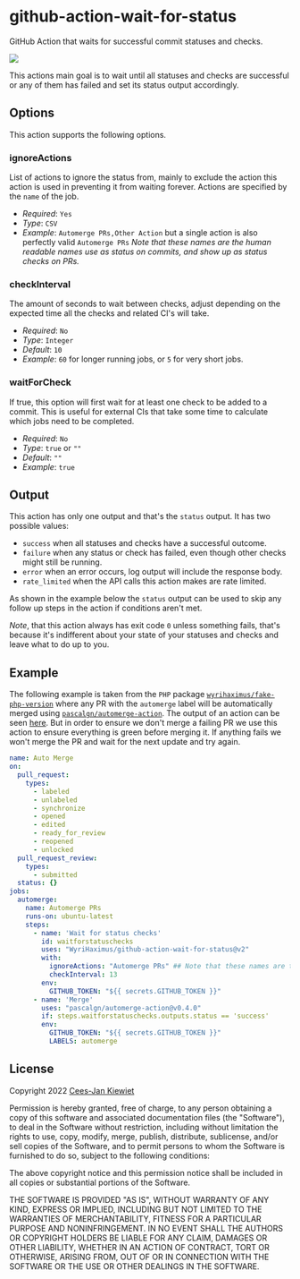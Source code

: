 # github-action-wait-for-status

GitHub Action that waits for successful commit statuses and checks.

![](images/action.png)

This actions main goal is to wait until all statuses and checks are successful or any of them has failed and set its
status output accordingly.

## Options

This action supports the following options.

### ignoreActions

List of actions to ignore the status from, mainly to exclude the action this action is used in preventing it from waiting forever. Actions are specified by the `name` of the job.

* *Required*: `Yes`
* *Type*: `CSV`
* *Example*: `Automerge PRs,Other Action` but a single action is also perfectly valid `Automerge PRs` *Note that these names are the human readable names use as status on commits, and show up as status checks on PRs.*

### checkInterval

The amount of seconds to wait between checks, adjust depending on the expected time all the checks and related CI's will take.

* *Required*: `No`
* *Type*: `Integer`
* *Default*: `10`
* *Example*: `60` for longer running jobs, or `5` for very short jobs.

### waitForCheck

If true, this option will first wait for at least one check to be added to a commit. This is useful for external CIs that take some time to calculate which jobs need to be completed.

* *Required*: `No`
* *Type*: `true` or `""`
* *Default*: `""`
* *Example*: `true`

## Output

This action has only one output and that's the `status` output. It has two possible values:

* `success` when all statuses and checks have a successful outcome.
* `failure` when any status or check has failed, even though other checks might still be running.
* `error` when an error occurs, log output will include the response body.
* `rate_limited` when the API calls this action makes are rate limited.

As shown in the example below the `status` output can be used to skip any follow up steps in the action if conditions aren't met.

*Note*, that this action always has exit code `0` unless something fails, that's because it's indifferent about your
state of your statuses and checks and leave what to do up to you.

## Example

The following example is taken from the `PHP` package [`wyrihaximus/fake-php-version`](https://github.com/wyrihaximus/php-fake-php-version/)
where any PR with the `automerge` label will be automatically merged using [`pascalgn/automerge-action`](https://github.com/marketplace/actions/merge-pull-requests).
The output of an action can be seen [here](https://github.com/WyriHaximus/php-fake-php-version/commit/0de3b06ee111ccc8b600219b95cebe4b434bef63/checks?check_suite_id=263513218).
But in order to ensure we don't merge a failing PR we use this action to ensure everything is green before merging it.
If anything fails we won't merge the PR and wait for the next update and try again.

```yaml
name: Auto Merge
on:
  pull_request:
    types:
      - labeled
      - unlabeled
      - synchronize
      - opened
      - edited
      - ready_for_review
      - reopened
      - unlocked
  pull_request_review:
    types:
      - submitted
  status: {}
jobs:
  automerge:
    name: Automerge PRs
    runs-on: ubuntu-latest
    steps:
      - name: 'Wait for status checks'
        id: waitforstatuschecks
        uses: "WyriHaximus/github-action-wait-for-status@v2"
        with:
          ignoreActions: "Automerge PRs" ## Note that these names are the human readable names use as status on commits, and show up as status checks on PRs.
          checkInterval: 13
        env:
          GITHUB_TOKEN: "${{ secrets.GITHUB_TOKEN }}"
      - name: 'Merge'
        uses: "pascalgn/automerge-action@v0.4.0"
        if: steps.waitforstatuschecks.outputs.status == 'success'
        env:
          GITHUB_TOKEN: "${{ secrets.GITHUB_TOKEN }}"
          LABELS: automerge
```

## License ##

Copyright 2022 [Cees-Jan Kiewiet](http://wyrihaximus.net/)

Permission is hereby granted, free of charge, to any person
obtaining a copy of this software and associated documentation
files (the "Software"), to deal in the Software without
restriction, including without limitation the rights to use,
copy, modify, merge, publish, distribute, sublicense, and/or sell
copies of the Software, and to permit persons to whom the
Software is furnished to do so, subject to the following
conditions:

The above copyright notice and this permission notice shall be
included in all copies or substantial portions of the Software.

THE SOFTWARE IS PROVIDED "AS IS", WITHOUT WARRANTY OF ANY KIND,
EXPRESS OR IMPLIED, INCLUDING BUT NOT LIMITED TO THE WARRANTIES
OF MERCHANTABILITY, FITNESS FOR A PARTICULAR PURPOSE AND
NONINFRINGEMENT. IN NO EVENT SHALL THE AUTHORS OR COPYRIGHT
HOLDERS BE LIABLE FOR ANY CLAIM, DAMAGES OR OTHER LIABILITY,
WHETHER IN AN ACTION OF CONTRACT, TORT OR OTHERWISE, ARISING
FROM, OUT OF OR IN CONNECTION WITH THE SOFTWARE OR THE USE OR
OTHER DEALINGS IN THE SOFTWARE.

